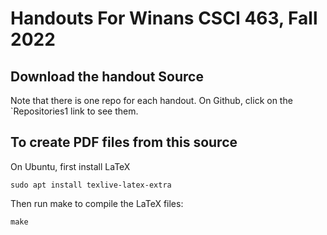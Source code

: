 # Handouts For Winans CSCI 463, Fall 2022

## Download the handout Source

Note that there is one repo for each handout.  On Github, click on the `Repositories1 link to see them.

## To create PDF files from this source

On Ubuntu, first install LaTeX

    sudo apt install texlive-latex-extra

Then run make to compile the LaTeX files:

    make
